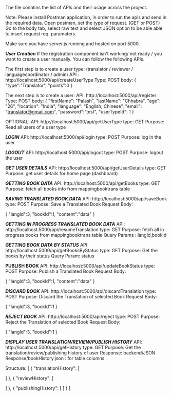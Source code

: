 The file conatins the list of APIs and their usage across the project.

Note: Please install Postman application, in order to run the apis and send in the required data. Open postman, set the type of request. (GET or POST)
Go to the body tab, select raw text and select JSON option to be able able to insert request req. paramaters.

Make sure you have server.js running and hosted on port 5000

**_User Creation_**
If the registration component isn't working/ not ready / you want to create a user manually. You can follow the following APIs.

The first step is to create a user type: (translator / reviewer / languagecoordinator / admin)
API : http://localhost:5000/api/createUserType
Type: POST
body:
{
"type":"Translator",
"points":0
}

The next step is to create a user:
API: http://localhost:5000/api/register
Type: POST
body:
{
"firstName": "Palash",
"lastName": "Chhabra",
"age": "26",
"location": "India",
"language": "English, Chinese",
"email": "translator@gmail.com",
"password":"test",
"userTypeId": 1
}

OPTIONAL:
API: http://localhost:5000/api/getUserType
type: GET
Purpose: Read all users of a user type

**_LOGIN_**
API: http://localhost:5000/api/login
type: POST
Purpose: log in the user

**_LOGOUT_**
API: http://localhost:5000/api/logout
type: POST
Purpose: logout the user

**_GET USER DETAILS_**
API: http://localhost:5000/api/getUserDetails
type: GET
Purpose: get user details for home page (dashboard)

**_GETTING BOOK DATA_**
API: http://localhost:5000/api/getBooks
type: GET
Purpose: fetch all books info from mappingbooktrans table

**_SAVING TRANSLATED BOOK DATA_**
API: http://localhost:5000/api/saveBook
type: POST
Purpose: Save a Translated Book
Request Body:

{
"langId":3,
"bookId":1,
"content":"data"
}

**_GETTING IN PROGRESS TRANSLATED BOOK DATA_**
API: http://localhost:5000/api/resumeTranslation
type: GET
Purpose: fetch all in progress books from mappingbooktrans table
Query Params : langId,bookId

**_GETTING BOOK DATA BY STATUS_**
API: http://localhost:5000/api/getBooksByStatus
type: GET
Purpose: Get the books by their status
Query Param: status

**PUBLISH BOOK**
API: http://localhost:5000/api/updateBookStatus
type: POST
Purpose: Publish a Translated Book
Request Body:

{
"langId":3,
"bookId":1,
"content":"data"
}

**_DISCARD BOOK_**
API: http://localhost:5000/api/discardTranslation
type: POST
Purpose: Discard the Translation of selected Book
Request Body:

{
"langId":3,
"bookId":1
}

**_REJECT BOOK_**
API: http://localhost:5000/api/reject
type: POST
Purpose: Reject the Translation of selected Book
Request Body:

{
"langId":3,
"bookId":1
}

**_DISPLAY USER TRANSLATION/REVIEW/PUBLISH HISTORY_**
API: http://localhost:5000/api/getHistory
type: GET
Purpose: Get the translation/review/publishing history of user
Response:
backend/JSON Response/bookHistory.json : for table columns

Structure:
[
{
"translationHistory": [

]
},
{
"reviewHistory": [

]
},
{
"publishingHistory": [
]
}
]
